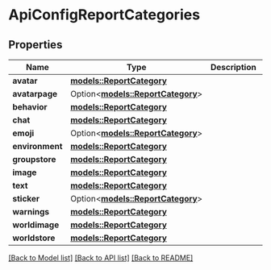 # ApiConfigReportCategories

## Properties

Name | Type | Description | Notes
------------ | ------------- | ------------- | -------------
**avatar** | [**models::ReportCategory**](ReportCategory.md) |  | 
**avatarpage** | Option<[**models::ReportCategory**](ReportCategory.md)> |  | [optional]
**behavior** | [**models::ReportCategory**](ReportCategory.md) |  | 
**chat** | [**models::ReportCategory**](ReportCategory.md) |  | 
**emoji** | Option<[**models::ReportCategory**](ReportCategory.md)> |  | [optional]
**environment** | [**models::ReportCategory**](ReportCategory.md) |  | 
**groupstore** | [**models::ReportCategory**](ReportCategory.md) |  | 
**image** | [**models::ReportCategory**](ReportCategory.md) |  | 
**text** | [**models::ReportCategory**](ReportCategory.md) |  | 
**sticker** | Option<[**models::ReportCategory**](ReportCategory.md)> |  | [optional]
**warnings** | [**models::ReportCategory**](ReportCategory.md) |  | 
**worldimage** | [**models::ReportCategory**](ReportCategory.md) |  | 
**worldstore** | [**models::ReportCategory**](ReportCategory.md) |  | 

[[Back to Model list]](../README.md#documentation-for-models) [[Back to API list]](../README.md#documentation-for-api-endpoints) [[Back to README]](../README.md)


